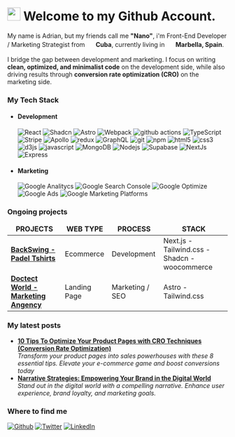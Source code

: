 <h1><img src="https://emojis.slackmojis.com/emojis/images/1643514120/795/cool.gif?1643514120" width="30"/> Welcome to my Github Account.</h1>


<p> My name is Adrian, but my friends call me <b>"Nano"</b>, i'm Front-End Developer / Marketing Strategist from <img src="https://cdn-icons-png.flaticon.com/128/206/206699.png" width="17"/> <b>Cuba</b>, currently living in <img src="https://cdn-icons-png.flaticon.com/128/206/206724.png" width="17"/> <b>Marbella, Spain</b>. <br/><br/> I bridge the gap between development and marketing. I focus on writing <b>clean, optimized, and minimalist code</b> on the development side, while also driving results through <b>conversion rate optimization (CRO)</b> on the marketing side. </p>

<h3>My Tech Stack</h3>

<ul>
  <li>
    <h4>Development</h4>
    <p>
  <img alt="React" src="https://img.shields.io/badge/-Shadcn-ffffff?style=flat-square&logo=shadcnui&logoColor=black" />
  <img alt="Shadcn" src="https://img.shields.io/badge/-React-45b8d8?style=flat-square&logo=react&logoColor=white" />
  <img alt="Astro" src="https://img.shields.io/badge/-Astro-43853d?style=flat-square&logo=astro&logoColor=white" />
  <img alt="Webpack" src="https://img.shields.io/badge/-Webpack-8DD6F9?style=flat-square&logo=webpack&logoColor=white" /> 
  <img alt="github actions" src="https://img.shields.io/badge/-Github_Actions-2088FF?style=flat-square&logo=github-actions&logoColor=white" />
  <img alt="TypeScript" src="https://img.shields.io/badge/-TypeScript-007ACC?style=flat-square&logo=typescript&logoColor=white" />
  <img alt="Stripe" src="https://img.shields.io/badge/-Stripe-6058F7?style=flat-square&logo=stripe&logoColor=white" />
  <img alt="Apollo" src="https://img.shields.io/badge/-Apollo%20GraphQL-311C87?style=flat-square&logo=apollo-graphql&logoColor=white" />
  <img alt="redux" src="https://img.shields.io/badge/-Redux-764ABC?style=flat-square&logo=redux&logoColor=white" />
  <img alt="GraphQL" src="https://img.shields.io/badge/-GraphQL-E10098?style=flat-square&logo=graphql&logoColor=white" />
  <img alt="git" src="https://img.shields.io/badge/-Git-F05032?style=flat-square&logo=git&logoColor=white" />
  <img alt="npm" src="https://img.shields.io/badge/-NPM-CB3837?style=flat-square&logo=npm&logoColor=white" />
  <img alt="html5" src="https://img.shields.io/badge/-HTML5-E34F26?style=flat-square&logo=html5&logoColor=white" />
  <img alt="css3" src="https://img.shields.io/badge/-CSS3-E34F26?style=flat-square&logo=css3&logoColor=white" />
  <img alt="d3js" src="https://img.shields.io/badge/-D3.js-F9A03C?style=flat-square&logo=d3.js&logoColor=white" />
  <img alt="javascript" src="https://img.shields.io/badge/-Javascript-F7F603?style=flat-square&logo=javascript&logoColor=white" />
  <img alt="MongoDB" src="https://img.shields.io/badge/-MongoDB-13aa52?style=flat-square&logo=mongodb&logoColor=white" />
  <img alt="Nodejs" src="https://img.shields.io/badge/-Nodejs-43853d?style=flat-square&logo=Node.js&logoColor=white" />
  <img alt="Supabase" src="https://img.shields.io/badge/-Supabase-3ECF8E?style=flat-square&logo=supabase&logoColor=white" />
  <img alt="NextJs" src="https://img.shields.io/badge/-NextJs-000000?style=flat-square&logo=nextdotjs&logoColor=white" />
  <img alt="Express" src="https://img.shields.io/badge/-Express-000000?style=flat-square&logo=express&logoColor=white" />
</p>
  </li>
  <li>
    <h4>Marketing</h4>
    <img alt="Google Analitycs" src="https://img.shields.io/badge/-Google Analitycs-EF7901?style=flat-square&logo=googleanalytics&logoColor=white" />
    <img alt="Google Search Console" src="https://img.shields.io/badge/-Google Search Console-4388ED?style=flat-square&logo=googlesearchconsole&logoColor=white" />
    <img alt="Google Optimize" src="https://img.shields.io/badge/-Google Optimize-BF86F0?style=flat-square&logo=googleoptimize&logoColor=white" />
    <img alt="Google Ads" src="https://img.shields.io/badge/-Google Ads-32A350?style=flat-square&logo=googleads&logoColor=white" />
    <img alt="Google Marketing Platforms" src="https://img.shields.io/badge/-Google Marketing Platform-E34033?style=flat-square&logo=googlemarketingplatform&logoColor=white" />
  </li>
</ul>

<h3>Ongoing projects</h3>
<table>
  <thead align="center">
    <tr border: none;>
      <td><b>PROJECTS</b></td>
      <td><b>WEB TYPE</b></td>
      <td><b>PROCESS</b></td>
      <td><b>STACK</b></td>
    </tr>
  </thead>
  <tbody>
    <tr>
      <td><a href="https://github.com/N4N1T0/backswing-ecommerce"><b>BackSwing - Padel Tshirts</b></a></td>
      <td>Ecommerce</td>
      <td>Development</td>
      <td>Next.js - Tailwind.css - Shadcn - woocommerce</td>
    </tr>
	  <tr>
      <td><a href="https://github.com/N4N1T0/doctec-landing"><b>Doctect World - Marketing Angency</b></a></td>
      <td>Landing Page</td>
      <td> Marketing / SEO </td>
      <td>Astro - Tailwind.css</td>
    </tr>
  </tbody>
</table>

<h3>My latest posts</h3>
<ul>
  <li><a href="https://www.adrian-alvarez.dev/en/blog/8-tips-to-optimize-your-ecommerce"><b>10 Tips To Optimize Your Product Pages with CRO Techniques (Conversion Rate Optimization)</b></a><br/><i>Transform your product pages into sales powerhouses with these 8 essential tips. Elevate your e-commerce game and boost conversions today</i></li>
  <li><a href="https://www.adrian-alvarez.dev/en/blog/narrative-strategies"><b>Narrative Strategies: Empowering Your Brand in the Digital World</b></a><br/><i>Stand out in the digital world with a compelling narrative. Enhance user experience, brand loyalty, and marketing goals.</i></li>
</ul>

<h3>Where to find me</h3>
<p><a href="https://github.com/N4N1T0" target="_blank"><img alt="Github" src="https://img.shields.io/badge/GitHub-%2312100E.svg?&style=for-the-badge&logo=Github&logoColor=white" /></a> <a href="https://twitter.com/Adrian_A_Alonso" target="_blank"><img alt="Twitter" src="https://img.shields.io/badge/twitter-%231DA1F2.svg?&style=for-the-badge&logo=twitter&logoColor=white" /></a> <a href="www.linkedin.com/in/adrian-alvarez-alonso" target="_blank"><img alt="LinkedIn" src="https://img.shields.io/badge/linkedin-%230077B5.svg?&style=for-the-badge&logo=linkedin&logoColor=white" /></a>
</p>
